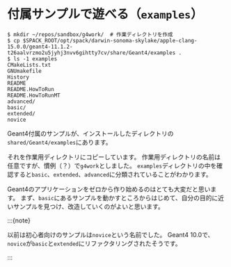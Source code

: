 # 付属サンプルで遊べる（``examples``）

```console
$ mkdir ~/repos/sandbox/g4work/  # 作業ディレクトリを作成
$ cp $SPACK_ROOT/opt/spack/darwin-sonoma-skylake/apple-clang-15.0.0/geant4-11.1.2-t26aalvrzmo2u5jyhj3nvv6gihtty7cv/share/Geant4/examples .
$ ls -1 examples
CMakeLists.txt
GNUmakefile
History
README
README.HowToRun
README.HowToRunMT
advanced/
basic/
extended/
novice
```

Geant4付属のサンプルが、インストールしたディレクトリの``shared/Geant4/examples``にあります。

それを作業用ディレクトリにコピーしています。
作業用ディレクトリの名前は任意ですが、慣例（？）で``g4work``としました。
``examples``ディレクトリの中を確認すると``basic``、``extended``、``advanced``に分類されていることがわかります。

Geant4のアプリケーションをゼロから作り始めるのはとても大変だと思います。
まず、``basic``にあるサンプルを動かすところからはじめて、自分の目的に近いサンプルを見つけ、改造していくのがよいと思います。

:::{note}

以前は初心者向けのサンプルは``novice``という名前でした。
Geant4 10.0で、``novice``が``basic``と``extended``にリファクタリングされたそうです。

:::
